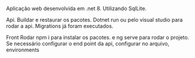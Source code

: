 Aplicação web desenvolvida em .net 8.
Utilizando SqlLite.

Api.
Buildar e restaurar os pacotes.
Dotnet run ou pelo visual studio para rodar a api. Migrations já foram executados.

Front
Rodar npm i para instalar os pacotes.
e ng serve para rodar o projeto.
Se necessário configurar o end point da api, configurar no arquivo, environments
